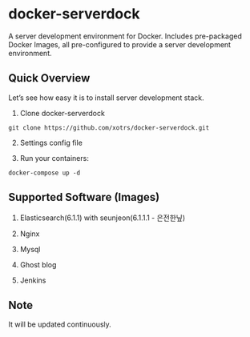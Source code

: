 # docker-serverdock

A server development environment for Docker.
Includes pre-packaged Docker Images, all pre-configured to provide a server development environment.


## Quick Overview

Let’s see how easy it is to install server development stack.


1. Clone docker-serverdock


```
git clone https://github.com/xotrs/docker-serverdock.git
```

2. Settings config file

3. Run your containers:


```
docker-compose up -d
```


## Supported Software (Images)

1. Elasticsearch(6.1.1) with seunjeon(6.1.1.1 - 은전한닢)

2. Nginx

3. Mysql

4. Ghost blog

5. Jenkins

## Note
It will be updated continuously.
